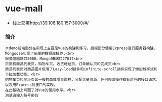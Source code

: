 # vue-mall

* 线上部署http://39.108.180.157:3000/#/  <br>

### 简介
    本demo前端部分在实现上主要是Vue的构建和练习，后端部分使用Express进行服务器构建，Mongoose实现了简单的数据库操作.<br>   
    服务端器端口3000，MongoDB端口27017<br>
    页面有商品列表页，购物车页，收货地址页，订单确认页和完成页<br>
    商品列表页对商品图片使用了Lazy-load插件和infinite-scroll插件实现了懒加载样式和下拉加载功能。<br>
    购物车页和地址页如一般的商城项目那样，分配大量资源，任何修改操作都有对应的接口请求，以及用Express对接口的实现。
    在此基础上巩固了对Vue的使用水平。<br>
    测试请输入账号密码


